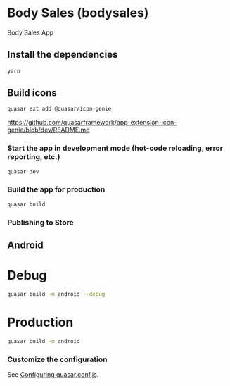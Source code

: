 # Body Sales (bodysales)

Body Sales App

## Install the dependencies
```bash
yarn
```

## Build icons
```bash
quasar ext add @quasar/icon-genie
```
https://github.com/quasarframework/app-extension-icon-genie/blob/dev/README.md

### Start the app in development mode (hot-code reloading, error reporting, etc.)
```bash
quasar dev
```


### Build the app for production
```bash
quasar build
```

### Publishing to Store
## Android
# Debug
```bash
quasar build -m android --debug
```
# Production
```bash
quasar build -m android
```

### Customize the configuration
See [Configuring quasar.conf.js](https://quasar.dev/quasar-cli/quasar-conf-js).
